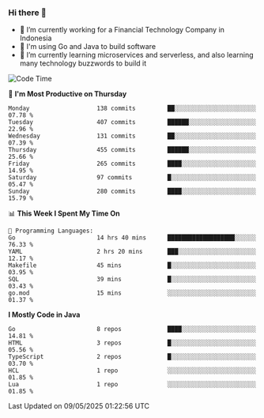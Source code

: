 ### Hi there 👋

<!--
**mazzama/mazzama** is a ✨ _special_ ✨ repository because its `README.md` (this file) appears on your GitHub profile.

Here are some ideas to get you started:

- 🔭 I’m currently working on ...
- 🌱 I’m currently learning ...
- 👯 I’m looking to collaborate on ...
- 🤔 I’m looking for help with ...
- 💬 Ask me about ...
- 📫 How to reach me: ...
- 😄 Pronouns: ...
- ⚡ Fun fact: ...
-->

- 🔭 I’m currently working for a Financial Technology Company in Indonesia
- :gun: I'm using Go and Java to build software
- 🌱 I’m currently learning microservices and serverless, and also learning many technology buzzwords to build it

<!--START_SECTION:waka-->
![Code Time](http://img.shields.io/badge/Code%20Time-3%2C891%20hrs%209%20mins-blue)

📅 **I'm Most Productive on Thursday** 

```text
Monday                   138 commits         ██░░░░░░░░░░░░░░░░░░░░░░░   07.78 % 
Tuesday                  407 commits         ██████░░░░░░░░░░░░░░░░░░░   22.96 % 
Wednesday                131 commits         ██░░░░░░░░░░░░░░░░░░░░░░░   07.39 % 
Thursday                 455 commits         ██████░░░░░░░░░░░░░░░░░░░   25.66 % 
Friday                   265 commits         ████░░░░░░░░░░░░░░░░░░░░░   14.95 % 
Saturday                 97 commits          █░░░░░░░░░░░░░░░░░░░░░░░░   05.47 % 
Sunday                   280 commits         ████░░░░░░░░░░░░░░░░░░░░░   15.79 % 
```


📊 **This Week I Spent My Time On** 

```text
💬 Programming Languages: 
Go                       14 hrs 40 mins      ███████████████████░░░░░░   76.33 % 
YAML                     2 hrs 20 mins       ███░░░░░░░░░░░░░░░░░░░░░░   12.17 % 
Makefile                 45 mins             █░░░░░░░░░░░░░░░░░░░░░░░░   03.95 % 
SQL                      39 mins             █░░░░░░░░░░░░░░░░░░░░░░░░   03.43 % 
go.mod                   15 mins             ░░░░░░░░░░░░░░░░░░░░░░░░░   01.37 % 
```

**I Mostly Code in Java** 

```text
Go                       8 repos             ████░░░░░░░░░░░░░░░░░░░░░   14.81 % 
HTML                     3 repos             █░░░░░░░░░░░░░░░░░░░░░░░░   05.56 % 
TypeScript               2 repos             █░░░░░░░░░░░░░░░░░░░░░░░░   03.70 % 
HCL                      1 repo              ░░░░░░░░░░░░░░░░░░░░░░░░░   01.85 % 
Lua                      1 repo              ░░░░░░░░░░░░░░░░░░░░░░░░░   01.85 % 
```




 Last Updated on 09/05/2025 01:22:56 UTC
<!--END_SECTION:waka-->

